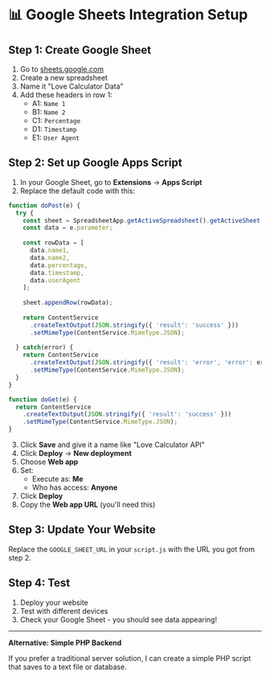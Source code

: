 # 📊 Google Sheets Integration Setup

## Step 1: Create Google Sheet
1. Go to [sheets.google.com](https://sheets.google.com)
2. Create a new spreadsheet
3. Name it "Love Calculator Data"
4. Add these headers in row 1:
   - A1: `Name 1`
   - B1: `Name 2` 
   - C1: `Percentage`
   - D1: `Timestamp`
   - E1: `User Agent`

## Step 2: Set up Google Apps Script
1. In your Google Sheet, go to **Extensions** → **Apps Script**
2. Replace the default code with this:

```javascript
function doPost(e) {
  try {
    const sheet = SpreadsheetApp.getActiveSpreadsheet().getActiveSheet();
    const data = e.parameter;
    
    const rowData = [
      data.name1,
      data.name2, 
      data.percentage,
      data.timestamp,
      data.userAgent
    ];
    
    sheet.appendRow(rowData);
    
    return ContentService
      .createTextOutput(JSON.stringify({ 'result': 'success' }))
      .setMimeType(ContentService.MimeType.JSON);
      
  } catch(error) {
    return ContentService
      .createTextOutput(JSON.stringify({ 'result': 'error', 'error': error.toString() }))
      .setMimeType(ContentService.MimeType.JSON);
  }
}

function doGet(e) {
  return ContentService
    .createTextOutput(JSON.stringify({ 'result': 'success' }))
    .setMimeType(ContentService.MimeType.JSON);
}
```

3. Click **Save** and give it a name like "Love Calculator API"
4. Click **Deploy** → **New deployment**
5. Choose **Web app**
6. Set:
   - Execute as: **Me**
   - Who has access: **Anyone**
7. Click **Deploy**
8. Copy the **Web app URL** (you'll need this)

## Step 3: Update Your Website
Replace the `GOOGLE_SHEET_URL` in your `script.js` with the URL you got from step 2.

## Step 4: Test
1. Deploy your website
2. Test with different devices
3. Check your Google Sheet - you should see data appearing!

---

**Alternative: Simple PHP Backend**

If you prefer a traditional server solution, I can create a simple PHP script that saves to a text file or database. 